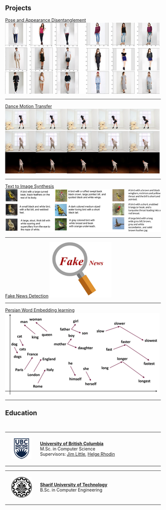 ## Projects

[Pose and Appearance Disentanglement](/PoseAppDisentanglement)
<img src="images/disentangle.png?raw=true" width="500" height="230">

---
[Dance Motion Transfer](/DanceMotion)
<img src="images/dance.png?raw=true" width="500" height="210">

---
[Text to Image Synthesis](/Text2Img)
<img src="images/bird.png?raw=true" width="600" height="140">

---
[Fake News Detection](/FakeNews)
<img src="images/fake.jpg?raw=true" width="200" height="180">

---
[Persian Word Embedding learning](/PersianEmbedding)
<img src="images/word2vec2.png?raw=true" width="500" height="265">

---
## Education
<table width="100%" align="center" border="0" cellpadding="20"><tbody>
          <tr>
            <td style="padding:20px;width:20%;vertical-align:middle"><img src="images/ubc.png"></td>
            <td width="75%" valign="center">
              <b><a href="http://www.cs.ubc.ca//">University of British Columbia</a></b>
              <br>
              M.Sc. in Computer Science <br>
                      Supervisors: <a href="http://www.cs.ubc.ca/~little/">Jim Little</a>, <a href="http://www.cs.ubc.ca/~rhodin/">Helge Rhodin</a>
            </td>
          </tr>
          <br>
<table width="100%" align="center" border="0" cellpadding="20"><tbody>
          <tr>
            <td style="padding:20px;width:20%;vertical-align:middle"><img src="images/sharif.png"></td>
            <td width="75%" valign="center">
              <b><a href="http://ce.sharif.edu//">Sharif University of Technology</a></b>
              <br>
              B.Sc. in Computer Engineering
            </td>
          </tr>
